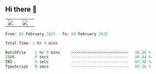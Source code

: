 ## Hi there 👋

<p align="center">
  <table align="center">
  <tr border="none">
  <td width="35%" align="center">
    <img  align="center"  src="http://github-profile-summary-cards.vercel.app/api/cards/stats?username=ricepunk&theme=github_dark" />
  </td>
    
  <td width="65%" align="center">
    <img  align="center"  src="http://github-profile-summary-cards.vercel.app/api/cards/profile-details?username=ricepunk&theme=github_dark" />
  </td>
  </tr>
  </table>
</p>

<!--START_SECTION:waka-->

```typescript
From: 01 February 2025 - To: 08 February 2025

Total Time: 1 hr 9 mins

Batchfile    1 hr 9 mins     >>>>>>>>>>>>>>>>>>>>>>>>>   98.90 %
JSON         0 secs          -------------------------   00.44 %
INI          0 secs          -------------------------   00.40 %
TypeScript   0 secs          -------------------------   00.26 %
```

<!--END_SECTION:waka-->
